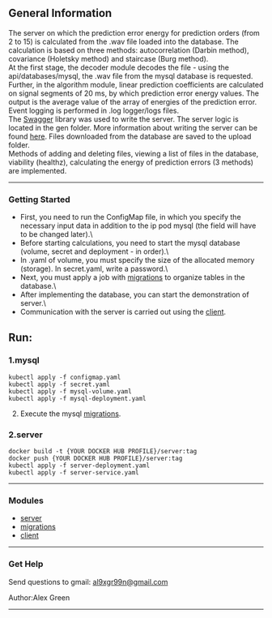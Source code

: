 General Information
-------------------
The server on which the prediction error energy for prediction orders (from 2 to 15) is calculated from the .wav file loaded into the database. The calculation is based on three methods: autocorrelation (Darbin method), covariance (Holetsky method) and staircase (Burg method).\
At the first stage, the decoder module decodes the file - using the api/databases/mysql, the .wav file from the mysql database is requested. Further, in the algorithm module, linear prediction coefficients are calculated on signal segments of 20 ms, by which prediction error energy values. The output is the average value of the array of energies of the prediction error.\
Event logging is performed in .log logger/logs files.\
The <a href="https://swagger.io/">Swagger</a> library was used to write the server. The server logic is located in the gen folder. More information about writing the server can be found <a href="https://github.com/go-swagger/go-swagger">here</a>. Files downloaded from the database are saved to the upload folder.\
Methods of adding and deleting files, viewing a list of files in the database, viability (healthz), calculating the energy of prediction errors (3 methods) are implemented.

-------------------
### Getting Started
- First, you need to run the ConfigMap file, in which you specify the necessary input data in addition to the ip pod mysql (the field will have to be changed later).\
- Before starting calculations, you need to start the mysql database (volume, secret and deployment - in order).\
- In .yaml of volume, you must specify the size of the allocated memory (storage). In secret.yaml, write a password.\
- Next, you must apply a job with <a href="">migrations</a> to organize tables in the database.\
- After implementing the database, you can start the demonstration of server.\
- Communication with the server is carried out using the <a href="">client</a>.

Run:
-------------------
### 1.mysql

    kubectl apply -f configmap.yaml
    kubectl apply -f secret.yaml
    kubectl apply -f mysql-volume.yaml
    kubectl apply -f mysql-deployment.yaml

2. Execute the mysql <a href="">migrations</a>.

### 2.server

    docker build -t {YOUR DOCKER HUB PROFILE}/server:tag
    docker push {YOUR DOCKER HUB PROFILE}/server:tag
    kubectl apply -f server-deployment.yaml
    kubectl apply -f server-service.yaml

-------------------
### Modules

- <a href="">server</a>
- <a href="">migrations</a>
- <a href="">client</a>

-------------------
### Get Help
Send questions to gmail: al9xgr99n@gmail.com

Author:Alex Green

-------------------